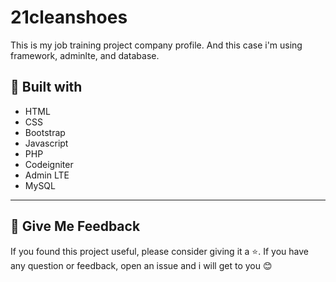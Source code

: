 # 21cleanshoes
This is my job training project company profile. And this case i'm using framework, adminlte, and database.

## :rocket: Built with 
* HTML
* CSS
* Bootstrap
* Javascript
* PHP
* Codeigniter
* Admin LTE
* MySQL

---

## :gift: Give Me Feedback
If you found this project useful, please consider giving it a :star:. If you have any question or feedback, open an issue and i will get to you :blush:
